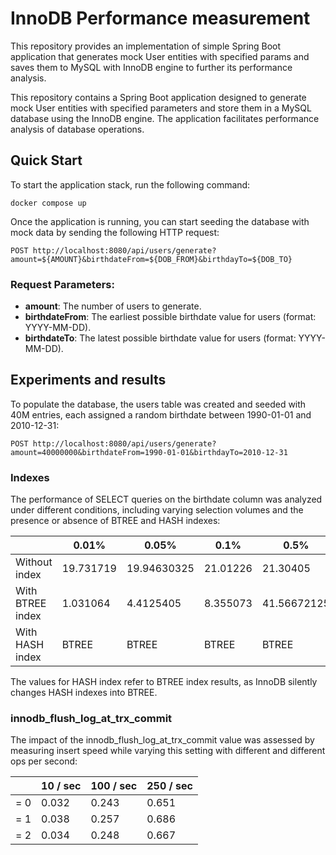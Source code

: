 # InnoDB Performance measurement

This repository provides an implementation of simple Spring Boot application that generates mock User entities
with specified params and saves them to MySQL with InnoDB engine to further its performance analysis.

This repository contains a Spring Boot application designed to generate mock User entities with specified parameters and
store them in a MySQL database using the InnoDB engine. The application facilitates performance analysis of database
operations.

## Quick Start

To start the application stack, run the following command:

```
docker compose up
```

Once the application is running, you can start seeding the database with mock data by sending the following HTTP
request:

```
POST http://localhost:8080/api/users/generate?amount=${AMOUNT}&birthdateFrom=${DOB_FROM}&birthdayTo=${DOB_TO}
```

### Request Parameters:

- **amount**: The number of users to generate.
- **birthdateFrom**: The earliest possible birthdate value for users (format: YYYY-MM-DD).
- **birthdateTo**: The latest possible birthdate value for users (format: YYYY-MM-DD).

## Experiments and results

To populate the database, the users table was created and seeded with 40M entries, each assigned a random birthdate
between 1990-01-01 and 2010-12-31:

```
POST http://localhost:8080/api/users/generate?amount=40000000&birthdateFrom=1990-01-01&birthdayTo=2010-12-31
```

### Indexes

The performance of SELECT queries on the birthdate column was analyzed under different conditions,
including varying selection volumes and the presence or absence of BTREE and HASH indexes:

|                  | 0.01%     | 0.05%       | 0.1%     | 0.5%        | 1%          | 5%           |
|------------------|-----------|-------------|----------|-------------|-------------|--------------|
| Without index    | 19.731719 | 19.94630325 | 21.01226 | 21.30405    | 21.61528125 | 23.82828975  |
| With BTREE index | 1.031064  | 4.4125405   | 8.355073 | 41.56672125 | 86.62262325 | 410.57938525 |
| With HASH index  | BTREE     | BTREE       | BTREE    | BTREE       | BTREE       | BTREE        |

The values for HASH index refer to BTREE index results, as InnoDB silently changes HASH indexes into BTREE.

### innodb_flush_log_at_trx_commit

The impact of the innodb_flush_log_at_trx_commit value was assessed by measuring insert speed while varying this setting
with different and different ops per second:

|     | 10 / sec | 100 / sec | 250 / sec |
|-----|----------|-----------|-----------|
| = 0 | 0.032    | 0.243     | 0.651     |
| = 1 | 0.038    | 0.257     | 0.686     |
| = 2 | 0.034    | 0.248     | 0.667     |